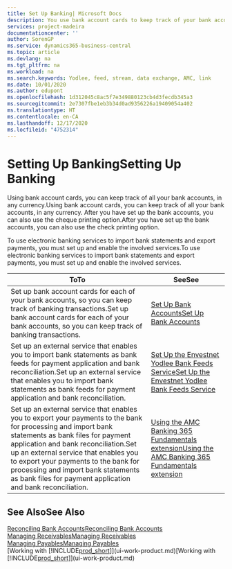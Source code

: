 ```yaml
---
title: Set Up Banking| Microsoft Docs
description: You use bank account cards to keep track of your bank accounts and set up bank feeds, such as Yodlee, to exchange data.
services: project-madeira
documentationcenter: ''
author: SorenGP
ms.service: dynamics365-business-central
ms.topic: article
ms.devlang: na
ms.tgt_pltfrm: na
ms.workload: na
ms.search.keywords: Yodlee, feed, stream, data exchange, AMC, link
ms.date: 10/01/2020
ms.author: edupont
ms.openlocfilehash: 1d312045c8ac5f7e349880123cb4d3fecdb345a3
ms.sourcegitcommit: 2e7307fbe1eb3b34d0ad9356226a19409054a402
ms.translationtype: HT
ms.contentlocale: en-CA
ms.lasthandoff: 12/17/2020
ms.locfileid: "4752314"
---
```

# <a name="setting-up-banking"></a><span data-ttu-id="fbbbb-103">Setting Up Banking</span><span class="sxs-lookup"><span data-stu-id="fbbbb-103">Setting Up Banking</span></span>
<span data-ttu-id="fbbbb-104">Using bank account cards, you can keep track of all your bank accounts, in any currency.</span><span class="sxs-lookup"><span data-stu-id="fbbbb-104">Using bank account cards, you can keep track of all your bank accounts, in any currency.</span></span> <span data-ttu-id="fbbbb-105">After you have set up the bank accounts, you can also use the cheque printing option.</span><span class="sxs-lookup"><span data-stu-id="fbbbb-105">After you have set up the bank accounts, you can also use the check printing option.</span></span>

<span data-ttu-id="fbbbb-106">To use electronic banking services to import bank statements and  export payments, you must set up and enable the involved services.</span><span class="sxs-lookup"><span data-stu-id="fbbbb-106">To use electronic banking services to import bank statements and  export payments, you must set up and enable the involved services.</span></span>

| <span data-ttu-id="fbbbb-107">To</span><span class="sxs-lookup"><span data-stu-id="fbbbb-107">To</span></span> | <span data-ttu-id="fbbbb-108">See</span><span class="sxs-lookup"><span data-stu-id="fbbbb-108">See</span></span> |
| --- | --- |
| <span data-ttu-id="fbbbb-109">Set up bank account cards for each of your bank accounts, so you can keep track of banking transactions.</span><span class="sxs-lookup"><span data-stu-id="fbbbb-109">Set up bank account cards for each of your bank accounts, so you can keep track of banking transactions.</span></span> |[<span data-ttu-id="fbbbb-110">Set Up Bank Accounts</span><span class="sxs-lookup"><span data-stu-id="fbbbb-110">Set Up Bank Accounts</span></span>](bank-how-setup-bank-accounts.md) |
| <span data-ttu-id="fbbbb-111">Set up an external service that enables you to import bank statements as bank feeds for payment application and bank reconciliation.</span><span class="sxs-lookup"><span data-stu-id="fbbbb-111">Set up an external service that enables you to import bank statements as bank feeds for payment application and bank reconciliation.</span></span> |[<span data-ttu-id="fbbbb-112">Set Up the Envestnet Yodlee Bank Feeds Service</span><span class="sxs-lookup"><span data-stu-id="fbbbb-112">Set Up the Envestnet Yodlee Bank Feeds Service</span></span>](bank-how-setup-bank-statement-service.md) |
| <span data-ttu-id="fbbbb-113">Set up an external service that enables you to export your payments to the bank for processing  and import bank statements as bank files for payment application and bank reconciliation.</span><span class="sxs-lookup"><span data-stu-id="fbbbb-113">Set up an external service that enables you to export your payments to the bank for processing  and import bank statements as bank files for payment application and bank reconciliation.</span></span> |[<span data-ttu-id="fbbbb-114">Using the AMC Banking 365 Fundamentals extension</span><span class="sxs-lookup"><span data-stu-id="fbbbb-114">Using the AMC Banking 365 Fundamentals extension</span></span>](ui-extensions-amc-banking.md) |

## <a name="see-also"></a><span data-ttu-id="fbbbb-115">See Also</span><span class="sxs-lookup"><span data-stu-id="fbbbb-115">See Also</span></span>
[<span data-ttu-id="fbbbb-116">Reconciling Bank Accounts</span><span class="sxs-lookup"><span data-stu-id="fbbbb-116">Reconciling Bank Accounts</span></span>](bank-manage-bank-accounts.md)  
[<span data-ttu-id="fbbbb-117">Managing Receivables</span><span class="sxs-lookup"><span data-stu-id="fbbbb-117">Managing Receivables</span></span>](receivables-manage-receivables.md)  
[<span data-ttu-id="fbbbb-118">Managing Payables</span><span class="sxs-lookup"><span data-stu-id="fbbbb-118">Managing Payables</span></span>](payables-manage-payables.md)  
<span data-ttu-id="fbbbb-119">[Working with [!INCLUDE[prod_short](includes/prod_short.md)]](ui-work-product.md)</span><span class="sxs-lookup"><span data-stu-id="fbbbb-119">[Working with [!INCLUDE[prod_short](includes/prod_short.md)]](ui-work-product.md)</span></span>
